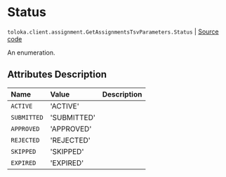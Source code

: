 # Status
`toloka.client.assignment.GetAssignmentsTsvParameters.Status` | [Source code](https://github.com/Toloka/toloka-kit/blob/v1.2.1/src/client/assignment.py#L145)

An enumeration.

## Attributes Description

| Name | Value | Description |
| :------| :-----------| :----------| 
`ACTIVE`|'ACTIVE'|
`SUBMITTED`|'SUBMITTED'|
`APPROVED`|'APPROVED'|
`REJECTED`|'REJECTED'|
`SKIPPED`|'SKIPPED'|
`EXPIRED`|'EXPIRED'|
